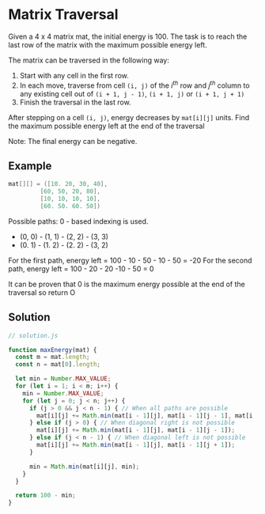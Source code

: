 # Matrix Traversal

Given a 4 x 4 matrix mat, the initial energy is 100. The task is to reach the last row of the matrix with the maximum possible energy left.

The matrix can be traversed in the following way:

1. Start with any cell in the first row.
2. In each move, traverse from cell `(i, j)` of the $i^{th}$ row and $j^{th}$ column to any existing cell out of `(i + 1, j - 1)`, `(i + 1, j)` or `(i + 1, j + 1)`
3. Finish the traversal in the last row.

After stepping on a cell `(i, j)`, energy decreases by `mat[i][j]` units. Find the maximum possible energy left at the end of
the traversal

Note: The final energy can be negative.

## Example

```java
mat[][] = ([10. 20, 30, 40],
         [60, 50, 20, 80],
         [10, 10, 10, 10],
         [60. 50. 60. 50])
```

Possible paths:
0 - based indexing is used.

- (0, 0) - (1, 1) - (2, 2) - (3, 3)
- (0. 1) - (1. 2) - (2. 2) - (3, 2)

For the first path, energy left = 100 - 10 - 50 - 10 - 50 = -20
For the second path, energy left = 100 - 20 - 20 -10 - 50 = 0

It can be proven that 0 is the maximum energy possible at
the end of the traversal so return O

## Solution

```js
// solution.js

function maxEnergy(mat) {
  const m = mat.length;
  const n = mat[0].length;

  let min = Number.MAX_VALUE;
  for (let i = 1; i < m; i++) {
    min = Number.MAX_VALUE;
    for (let j = 0; j < n; j++) {
      if (j > 0 && j < n - 1) { // When all paths are possible
        mat[i][j] += Math.min(mat[i - 1][j], mat[i - 1][j - 1], mat[i - 1][j + 1]);
      } else if (j > 0) { // When diagonal right is not possible
        mat[i][j] += Math.min(mat[i - 1][j], mat[i - 1][j - 1]);
      } else if (j < n - 1) { // When diagonal left is not possible
        mat[i][j] += Math.min(mat[i - 1][j], mat[i - 1][j + 1]);
      }

      min = Math.min(mat[i][j], min);
    }
  }

  return 100 - min;
}
```
